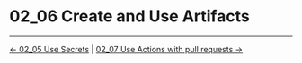 # 02_06 Create and Use Artifacts

<!-- FooterStart -->
---
[← 02_05 Use Secrets](../02_05_secrets/README.md) | [02_07 Use Actions with pull requests →](../02_07_use_actions_with_pull_requests/README.md)
<!-- FooterEnd -->
